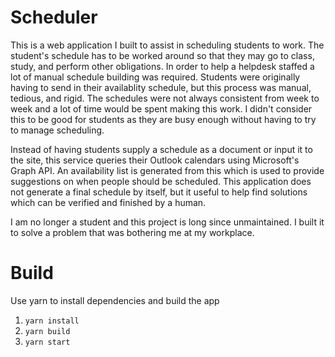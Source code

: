 # Scheduler

This is a web application I built to assist in scheduling students to work.
The student's schedule has to be worked around so that they may go to class, study, and perform other obligations.
In order to help a helpdesk staffed a lot of manual schedule building was required.
Students were originally having to send in their availablity schedule, but this process was manual, tedious, and rigid.
The schedules were not always consistent from week to week and a lot of time would be spent making this work.
I didn't consider this to be good for students as they are busy enough without having to try to manage scheduling.

Instead of having students supply a schedule as a document or input it to the site, this service queries their Outlook calendars using Microsoft's Graph API. An availability list is generated from this which is used to provide suggestions on when people should be scheduled. This application does not generate a final schedule by itself, but it useful to help find solutions which can be verified and finished by a human.

I am no longer a student and this project is long since unmaintained.
I built it to solve a problem that was bothering me at my workplace.

# Build

Use yarn to install dependencies and build the app

1. `yarn install`
2. `yarn build`
3. `yarn start`

